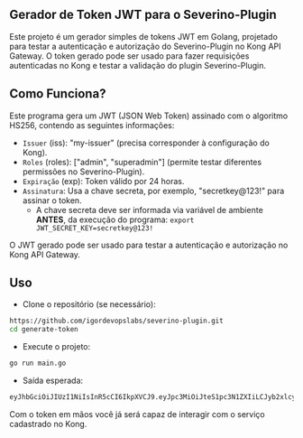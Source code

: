 ## Gerador de Token JWT para o Severino-Plugin

Este projeto é um gerador simples de tokens JWT em Golang, projetado para testar a autenticação e autorização do Severino-Plugin no Kong API Gateway.
O token gerado pode ser usado para fazer requisições autenticadas no Kong e testar a validação do plugin Severino-Plugin.

## Como Funciona?
Este programa gera um JWT (JSON Web Token) assinado com o algoritmo HS256, contendo as seguintes informações:

* `Issuer` (iss): "my-issuer" (precisa corresponder à configuração do Kong).
* `Roles` (roles): ["admin", "superadmin"] (permite testar diferentes permissões no Severino-Plugin).
* `Expiração` (exp): Token válido por 24 horas.
* `Assinatura`: Usa a chave secreta, por exemplo, "secretkey@123!" para assinar o token.
    * A chave secreta deve ser informada via variável de ambiente **ANTES**, da execução do programa: ``export JWT_SECRET_KEY=secretkey@123!``

O JWT gerado pode ser usado para testar a autenticação e autorização no Kong API Gateway.

## Uso

* Clone o repositório (se necessário):
```bash
https://github.com/igordevopslabs/severino-plugin.git
cd generate-token
```

* Execute o projeto:
```bash
go run main.go
```

* Saída esperada:
```bash
eyJhbGciOiJIUzI1NiIsInR5cCI6IkpXVCJ9.eyJpc3MiOiJteS1pc3N1ZXIiLCJyb2xlcyI6WyJhZG1pbiIsInN1cGVyYWRtaW4iXSwiZXhwIjoxNzQ1ODIwMDAwfQ.Di98sE-K3PS_0o8CByhAZhGjcHfntGyyNmSP5PQU5Lo
```

Com o token em mãos você já será capaz de interagir com o serviço cadastrado no Kong.